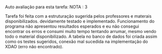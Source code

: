 Auto avaliação para esta tarefa: NOTA : 3

Tarefa foi feita com a estruturação sugerida pelos professores e materais disponibilizados. devidamente testado e implementado. Funcionamento do programa não apresentou resultados esperados e eu não consegui encontrar os erros e consumi muito tempo tentando arrumar, mesmo vendo todo o material disponibilizado. A tabela no banco de dados foi criada assim como os testes sugeridos, conexão mal sucedida na implementação do XDAO (erro não encontrado).
